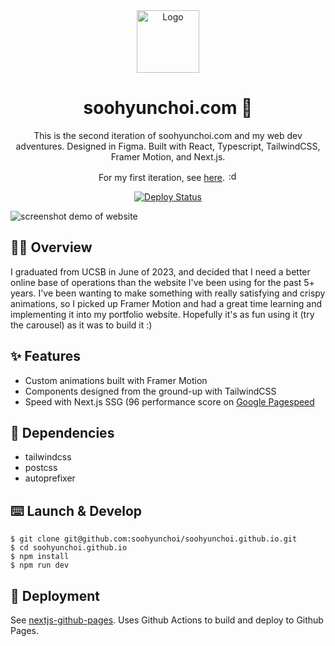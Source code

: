 <div align="center">
  <img alt="Logo" src="https://www.soohyunchoi.com/assets/images/logo.png" width="100" />
</div>
<h1 align="center">
  soohyunchoi.com 🌊
</h1>
<p align="center">
  This is the second iteration of soohyunchoi.com and my web dev adventures. Designed in Figma. Built with React, Typescript, TailwindCSS, Framer Motion, and Next.js.
</p>
<p align="center">
  For my first iteration, see <a href="https://github.com/soohyunchoi/soohyunchoi.github.io-1.0">here</a>. <img alt=":dogjam:" src="https://media.tenor.com/BpGpliwaBcMAAAAC/dogjam-dog.gif" width="16" />
</p>
<p align="center">
  <a href="https://github.com/soohyunchoi/soohyunchoi.github.io/actions/runs/6276570236" target="_blank">
    <img src="https://github.com/soohyunchoi/soohyunchoi.github.io/actions/workflows/deploy.yml/badge.svg?event=push" alt="Deploy Status" />
  </a>
</p>

![screenshot demo of website](https://github.com/soohyunchoi/soohyunchoi.github.io/blob/main/public/assets/images/2.0/demo.png)

## 🏄‍♂️ Overview
I graduated from UCSB in June of 2023, and decided that I need a better online base of operations than the website I've been using for the past 5+ years. I've been wanting to make something with really satisfying and crispy animations, so I picked up Framer Motion and had a great time learning and implementing it into my portfolio website. Hopefully it's as fun using it (try the carousel) as it was to build it :)

## ✨ Features
- Custom animations built with Framer Motion
- Components designed from the ground-up with TailwindCSS
- Speed with Next.js SSG (96 performance score on [Google Pagespeed](https://pagespeed.web.dev/analysis/https-soohyunchoi-com/6c8e77c7vc?form_factor=desktop)

## 🔗 Dependencies
- tailwindcss
- postcss
- autoprefixer

## ⌨️ Launch & Develop 
```
$ git clone git@github.com:soohyunchoi/soohyunchoi.github.io.git
$ cd soohyunchoi.github.io
$ npm install
$ npm run dev
```

## 🚀 Deployment
See [nextjs-github-pages](https://github.com/gregrickaby/nextjs-github-pages). Uses Github Actions to build and deploy to Github Pages.
